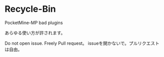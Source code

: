 # Recycle-Bin
PocketMine-MP bad plugins

あらゆる使い方が許されます。

Do not open issue. Freely Pull request。
issueを開かないで。プルリクエストは自由。
